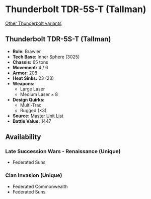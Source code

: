 # Thunderbolt TDR-5S-T (Tallman) 

[Other Thunderbolt variants](../thunderbolt.md) 

## Thunderbolt TDR-5S-T (Tallman) 

- **Role:** Brawler 
- **Tech Base:** Inner Sphere (3025) 
- **Chassis:** 65 tons 
- **Movement:** 4 / 6 
- **Armor:** 208 
- **Heat Sinks:** 23 (23) 
- **Weapons:** 
  - Large Laser 
  - Medium Laser × 8 
- **Design Quirks:** 
  - Multi-Trac 
  - Rugged (×3) 
- **Source:** [Master Unit List](http://masterunitlist.info/Unit/Details/3242/thunderbolt-tdr-5s-t-tallman) 
- **Battle Value:** 1447 

## Availability 

### Late Succession Wars - Renaissance (Unique) 

- Federated Suns 

### Clan Invasion (Unique) 

- Federated Commonwealth 
- Federated Suns 

